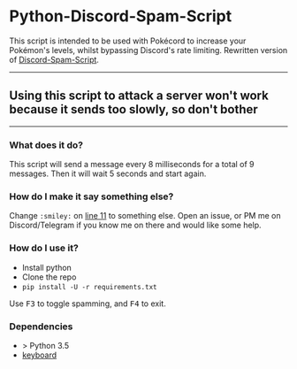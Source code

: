 # Python-Discord-Spam-Script
This script is intended to be used with Pokécord to increase your Pokémon's levels, whilst bypassing Discord's rate limiting.
Rewritten version of [Discord-Spam-Script](https://github.com/Qwerty-Space/Discord-Spam-Script).

---

## Using this script to attack a server won't work because it sends too slowly, so don't bother

---

### What does it do?
This script will send a message every 8 milliseconds for a total of 9 messages.  Then it will wait 5 seconds and start again.  

### How do I make it say something else?
Change `:smiley:` on [line 11](discord_spam_script.py#L11) to something else.  Open an issue, or PM me on Discord/Telegram if you know me on there and would like some help.

### How do I use it?
* Install python
* Clone the repo
* `pip install -U -r requirements.txt`

Use <kbd>F3</kbd> to toggle spamming, and <kbd>F4</kbd> to exit.

### Dependencies
* \> Python 3.5 
* [keyboard](https://github.com/boppreh/keyboard)
